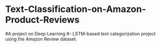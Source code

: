 # Text-Classification-on-Amazon-Product-Reviews
#A project on Deep Learning
#- LSTM-based text categorization project using the Amazon Review dataset.

